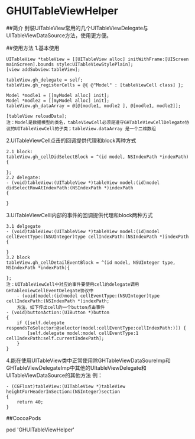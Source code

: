 # GHUITableViewHelper
##简介
封装UITableView常用的几个UITableViewDelegate与UITableViewDataSource方法，使用更方便。

##使用方法
1.基本使用

	UITableView *tableView = [[UITableView alloc] initWithFrame:[UIScreen mainScreen].bounds style:UITableViewStylePlain];
    [view addSubview:tableView];
 
    tableView.gh_delegate = self;
    tableView.gh_registerCells = @{ @"Model" : [tableViewCell class] };
 
    Model *modle1 = [[myModel alloc] init];
    Model *modle2 = [[myModel alloc] init];
    tableView.gh_dataArray = @[@[modle1, modle2 ], @[modle1, modle2]];
 
    [tableView reloadData];
    注：Model是数据模型的类名，tableViewCell必须是遵守GHTableViewCellDelegate协议的UITableViewCell的子类；tableView.dataArray 是一个二维数组

 2.UITableViewCell点击的回调提供代理和block两种方式
 
    2.1 block:
    tableView.gh_cellDidSelectBlock = ^(id model, NSIndexPath *indexPath) {
 
    };
    2.2 delegate:
    - (void)tableView:(UITableView *)tableView model:(id)model didSelectRowAtIndexPath:(NSIndexPath *)indexPath
    {
 
    }

 3.UITableViewCelll内部的事件的回调提供代理和block两种方式
 
    3.1 delgegate
    - (void)tableView:(UITableView *)tableView model:(id)model cellEventType:(NSUInteger)type cellIndexPath:(NSIndexPath *)indexPath
    {
 
    }
    3.2 block
    tableView.gh_cellDetailEventBlock = ^(id model, NSUInteger type, NSIndexPath *indexPath){
 
    };
    注：UITableViewCell中对应的事件要使用cell的delegate调用GHTableViewCellEventDelegate协议中
        - (void)model:(id)model cellEventType:(NSUInteger)type cellIndexPath:(NSIndexPath *)indexPath;
        方法，如下传出cell的一个button点击事件
    - (void)buttonAction:(UIButton *)button
    {
        if ([self.delegate respondsToSelector:@selector(model:cellEventType:cellIndexPath:)]) {
            [self.delegate model:model cellEventType:1 cellIndexPath:self.currentIndexPath];
        }
    }
 4.能在使用UITableView类中正常使用除GHTableViewDataSoureImp和GHTableViewDelegateImp中其他的UItableViewDelegate和UITableViewDataSource的其他方法
    例：
    
    - (CGFloat)tableView:(UITableView *)tableView heightForHeaderInSection:(NSInteger)section
    {
        return 40;
    }

##CocoaPods

pod 'GHUITableViewHelper'